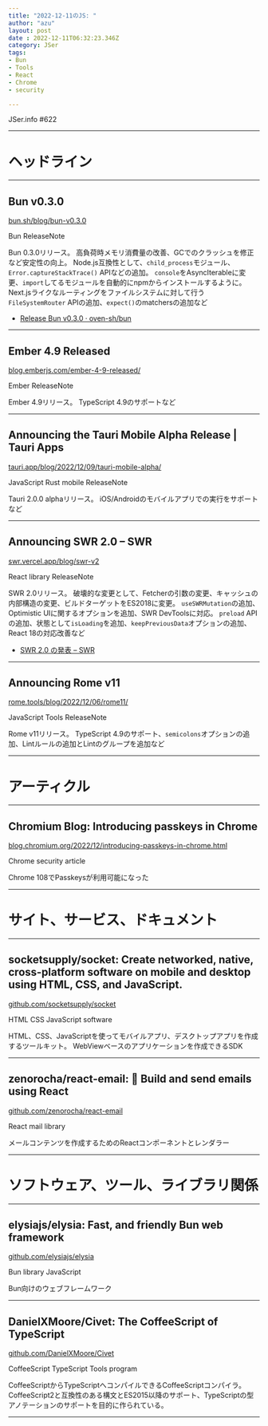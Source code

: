 ```yaml
---
title: "2022-12-11のJS: "
author: "azu"
layout: post
date : 2022-12-11T06:32:23.346Z
category: JSer
tags:
- Bun
- Tools
- React
- Chrome
- security

---
```


JSer.info #622

----

<h1 class="site-genre">ヘッドライン</h1>

----

## Bun v0.3.0
[bun.sh/blog/bun-v0.3.0](https://bun.sh/blog/bun-v0.3.0 "Bun v0.3.0")
<p class="jser-tags jser-tag-icon"><span class="jser-tag">Bun</span> <span class="jser-tag">ReleaseNote</span></p>

Bun 0.3.0リリース。
高負荷時メモリ消費量の改善、GCでのクラッシュを修正など安定性の向上。
Node.js互換性として、`child_process`モジュール、`Error.captureStackTrace()` APIなどの追加。
`console`をAsyncIterableに変更、`import`してるモジュールを自動的にnpmからインストールするように。
Next.jsライクなルーティングをファイルシステムに対して行う`FileSystemRouter` APIの追加、`expect()`のmatchersの追加など

- [Release Bun v0.3.0 · oven-sh/bun](https://github.com/oven-sh/bun/releases/tag/bun-v0.3.0 "Release Bun v0.3.0 · oven-sh/bun")

----

## Ember 4.9 Released
[blog.emberjs.com/ember-4-9-released/](https://blog.emberjs.com/ember-4-9-released/ "Ember 4.9 Released")
<p class="jser-tags jser-tag-icon"><span class="jser-tag">Ember</span> <span class="jser-tag">ReleaseNote</span></p>

Ember 4.9リリース。
TypeScript 4.9のサポートなど


----

## Announcing the Tauri Mobile Alpha Release | Tauri Apps
[tauri.app/blog/2022/12/09/tauri-mobile-alpha/](https://tauri.app/blog/2022/12/09/tauri-mobile-alpha/ "Announcing the Tauri Mobile Alpha Release | Tauri Apps")
<p class="jser-tags jser-tag-icon"><span class="jser-tag">JavaScript</span> <span class="jser-tag">Rust</span> <span class="jser-tag">mobile</span> <span class="jser-tag">ReleaseNote</span></p>

Tauri 2.0.0 alphaリリース。
iOS/Androidのモバイルアプリでの実行をサポートなど


----

## Announcing SWR 2.0 – SWR
[swr.vercel.app/blog/swr-v2](https://swr.vercel.app/blog/swr-v2 "Announcing SWR 2.0 – SWR")
<p class="jser-tags jser-tag-icon"><span class="jser-tag">React</span> <span class="jser-tag">library</span> <span class="jser-tag">ReleaseNote</span></p>

SWR 2.0リリース。
破壊的な変更として、Fetcherの引数の変更、キャッシュの内部構造の変更、ビルドターゲットをES2018に変更。
`useSWRMutation`の追加、Optimistic UIに関するオプションを追加、SWR DevToolsに対応。
`preload` APIの追加、状態として`isLoading`を追加、`keepPreviousData`オプションの追加、React 18の対応改善など

- [SWR 2.0 の発表 – SWR](https://swr.vercel.app/ja/blog/swr-v2 "SWR 2.0 の発表 – SWR")

----

## Announcing Rome v11
[rome.tools/blog/2022/12/06/rome11/](https://rome.tools/blog/2022/12/06/rome11/ "Announcing Rome v11")
<p class="jser-tags jser-tag-icon"><span class="jser-tag">JavaScript</span> <span class="jser-tag">Tools</span> <span class="jser-tag">ReleaseNote</span></p>

Rome v11リリース。
TypeScript 4.9のサポート、`semicolons`オプションの追加、Lintルールの追加とLintのグループを追加など


----
<h1 class="site-genre">アーティクル</h1>

----

## Chromium Blog: Introducing passkeys in Chrome
[blog.chromium.org/2022/12/introducing-passkeys-in-chrome.html](https://blog.chromium.org/2022/12/introducing-passkeys-in-chrome.html "Chromium Blog: Introducing passkeys in Chrome")
<p class="jser-tags jser-tag-icon"><span class="jser-tag">Chrome</span> <span class="jser-tag">security</span> <span class="jser-tag">article</span></p>

Chrome 108でPasskeysが利用可能になった


----
<h1 class="site-genre">サイト、サービス、ドキュメント</h1>

----

## socketsupply/socket: Create networked, native, cross-platform software on mobile and desktop using HTML, CSS, and JavaScript.
[github.com/socketsupply/socket](https://github.com/socketsupply/socket "socketsupply/socket: Create networked, native, cross-platform software on mobile and desktop using HTML, CSS, and JavaScript.")
<p class="jser-tags jser-tag-icon"><span class="jser-tag">HTML</span> <span class="jser-tag">CSS</span> <span class="jser-tag">JavaScript</span> <span class="jser-tag">software</span></p>

HTML、CSS、JavaScriptを使ってモバイルアプリ、デスクトップアプリを作成するツールキット。
WebViewベースのアプリケーションを作成できるSDK


----

## zenorocha/react-email: 💌 Build and send emails using React
[github.com/zenorocha/react-email](https://github.com/zenorocha/react-email "zenorocha/react-email: 💌 Build and send emails using React")
<p class="jser-tags jser-tag-icon"><span class="jser-tag">React</span> <span class="jser-tag">mail</span> <span class="jser-tag">library</span></p>

メールコンテンツを作成するためのReactコンポーネントとレンダラー


----
<h1 class="site-genre">ソフトウェア、ツール、ライブラリ関係</h1>

----

## elysiajs/elysia: Fast, and friendly Bun web framework
[github.com/elysiajs/elysia](https://github.com/elysiajs/elysia "elysiajs/elysia: Fast, and friendly Bun web framework")
<p class="jser-tags jser-tag-icon"><span class="jser-tag">Bun</span> <span class="jser-tag">library</span> <span class="jser-tag">JavaScript</span></p>

Bun向けのウェブフレームワーク


----

## DanielXMoore/Civet: The CoffeeScript of TypeScript
[github.com/DanielXMoore/Civet](https://github.com/DanielXMoore/Civet "DanielXMoore/Civet: The CoffeeScript of TypeScript")
<p class="jser-tags jser-tag-icon"><span class="jser-tag">CoffeeScript</span> <span class="jser-tag">TypeScript</span> <span class="jser-tag">Tools</span> <span class="jser-tag">program</span></p>

CoffeeScriptからTypeScriptへコンパイルできるCoffeeScriptコンパイラ。
CoffeeScript2と互換性のある構文とES2015以降のサポート、TypeScriptの型アノテーションのサポートを目的に作られている。


----
